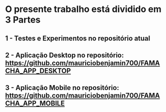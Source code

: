 # O presente trabalho está dividido em 3 Partes
## 1 - Testes e Experimentos no repositório atual
## 2 - Aplicação Desktop no repositório: https://github.com/mauriciobenjamin700/FAMACHA_APP_DESKTOP
## 3 - Aplicação Mobile no repositório: https://github.com/mauriciobenjamin700/FAMACHA_APP_MOBILE